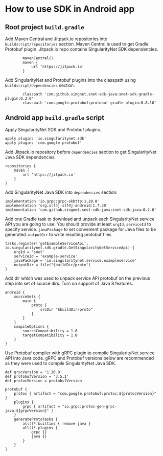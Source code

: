 # How to use SDK in Android app

## Root project `build.gradle`

Add Maven Central and Jitpack.io repositories into `buildscript/repositories`
section. Maven Central is used to get Gradle Protobuf plugin. Jitpack.io repo
contains SingularityNet SDK dependencies.
```
        mavenCentral()
        maven {
            url 'https://jitpack.io'
        }
```

Add SingularityNet and Protobuf plugins into the classpath using
`buildscript/dependencies` section:
```
        classpath 'com.github.singnet.snet-sdk-java:snet-sdk-gradle-plugin:0.2.0'
        classpath 'com.google.protobuf:protobuf-gradle-plugin:0.8.10'
```

## Android app `build.gradle` script

Apply SingularityNet SDK and Protobuf plugins.
```
apply plugin: 'io.singularitynet.sdk'
apply plugin: 'com.google.protobuf'
```

Add Jitpack.io repository before `dependencies` section to get SingularityNet
Java SDK dependencies.
```
repositories {
    maven {
        url 'https://jitpack.io'
    }
}
```

Add SingularityNet Java SDK into `dependencies` section:
```
implementation 'io.grpc:grpc-okhttp:1.20.0'
implementation 'org.slf4j:slf4j-android:1.7.30'
implementation 'com.github.singnet.snet-sdk-java:snet-sdk-java:0.2.0'
```

Add one Gradle task to download and unpack each SingularityNet service API you
are going to use. You should provide at least `orgId`, `serviceId` to specify
service. `javaPackage` to set convenient package for Java files to be
generated. `outputDir` to write resulting protobuf files.
```
tasks.register('getExampleServiceApi', io.singularitynet.sdk.gradle.GetSingularityNetServiceApi) {
    orgId = 'snet'
    serviceId = 'example-service'
    javaPackage = 'io.singularitynet.service.exampleservice'
    outputDir = file("$buildDir/proto")
}
```

Add dir which was used to unpack service API protobuf on the previous step into
set of source dirs. Turn on support of Java 8 features.
```
android {
    sourceSets {
        main {
            proto {
                srcDir "$buildDir/proto"
            }
        }
    }
    compileOptions {
        sourceCompatibility = 1.8
        targetCompatibility = 1.8
    }
}
```

Use Protobuf compiler with gRPC plugin to compile SingularityNet service API
into Java code. gRPC and Protobuf versions below are recommended as they were
used to compile SingularityNet Java SDK.
```
def grpcVersion = '1.20.0'
def protobufVersion = '3.5.1'
def protocVersion = protobufVersion

protobuf {
    protoc { artifact = "com.google.protobuf:protoc:${protocVersion}" }
    plugins {
        grpc { artifact = "io.grpc:protoc-gen-grpc-java:${grpcVersion}" }
    }
    generateProtoTasks {
        all()*.builtins { remove java }
        all()*.plugins {
            grpc {}
            java {}
        }
    }
}
```
